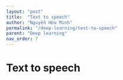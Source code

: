 ```yaml
---
layout: "post"
title:  "Text to speech"
author: "Nguyễn Hữu Minh"
permalink: "/deep-learning/text-to-speech"
parent: "Deep learning"
nav_order: 7
---
```


# Text to speech

